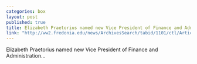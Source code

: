 ```yaml
---
categories: box
layout: post
published: true
title: Elizabeth Praetorius named new Vice President of Finance and Administration
link: "http://ww2.fredonia.edu/news/ArchivesSearch/tabid/1101/ctl/ArticleView/mid/1878/articleId/4890/Elizabeth_Praetorius_named_new_Vice_President_of_Finance_and_Administration.aspx"
---
```


Elizabeth Praetorius named new Vice President of Finance and Administration...